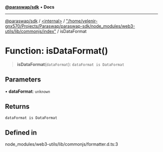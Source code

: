 [**@paraswap/sdk**](../../../../README.md) • **Docs**

***

[@paraswap/sdk](../../../../globals.md) / [\<internal\>](../../../README.md) / ["/home/velenir-gnx570/Projects/Paraswap/paraswap-sdk/node\_modules/web3-utils/lib/commonjs/index"](../README.md) / isDataFormat

# Function: isDataFormat()

> **isDataFormat**(`dataFormat`): `dataFormat is DataFormat`

## Parameters

• **dataFormat**: `unknown`

## Returns

`dataFormat is DataFormat`

## Defined in

node\_modules/web3-utils/lib/commonjs/formatter.d.ts:3
